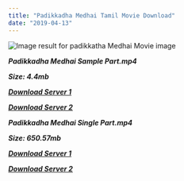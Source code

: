 ```yaml
---
title: "Padikkadha Medhai Tamil Movie Download"
date: "2019-04-13"
---
```


![Image result for padikkatha Medhai Movie image](https://image.tmdb.org/t/p/w500/ebxct4F0bNyxLQIzZjFkX68X73a.jpg)

**_Padikkadha Medhai Sample Part.mp4_**

**_Size: 4.4mb_**

**_[Download Server 1](http://b5.wetransfer.vip/files/{fb880f6db0ad663db529f57694c28cccd461c3d4fc624305e324329e3cbfaaa8}20Actor{fb880f6db0ad663db529f57694c28cccd461c3d4fc624305e324329e3cbfaaa8}20Hits{fb880f6db0ad663db529f57694c28cccd461c3d4fc624305e324329e3cbfaaa8}20Collection/Sivaji{fb880f6db0ad663db529f57694c28cccd461c3d4fc624305e324329e3cbfaaa8}20Movies{fb880f6db0ad663db529f57694c28cccd461c3d4fc624305e324329e3cbfaaa8}20Collections/Padikkadha{fb880f6db0ad663db529f57694c28cccd461c3d4fc624305e324329e3cbfaaa8}20Medhai{fb880f6db0ad663db529f57694c28cccd461c3d4fc624305e324329e3cbfaaa8}20(1960)/Padikkadha{fb880f6db0ad663db529f57694c28cccd461c3d4fc624305e324329e3cbfaaa8}20Medhai{fb880f6db0ad663db529f57694c28cccd461c3d4fc624305e324329e3cbfaaa8}20{fb880f6db0ad663db529f57694c28cccd461c3d4fc624305e324329e3cbfaaa8}20Sample{fb880f6db0ad663db529f57694c28cccd461c3d4fc624305e324329e3cbfaaa8}20HD.mp4)_**

**_[Download Server 2](http://b5.wetransfer.vip/files/{fb880f6db0ad663db529f57694c28cccd461c3d4fc624305e324329e3cbfaaa8}20Actor{fb880f6db0ad663db529f57694c28cccd461c3d4fc624305e324329e3cbfaaa8}20Hits{fb880f6db0ad663db529f57694c28cccd461c3d4fc624305e324329e3cbfaaa8}20Collection/Sivaji{fb880f6db0ad663db529f57694c28cccd461c3d4fc624305e324329e3cbfaaa8}20Movies{fb880f6db0ad663db529f57694c28cccd461c3d4fc624305e324329e3cbfaaa8}20Collections/Padikkadha{fb880f6db0ad663db529f57694c28cccd461c3d4fc624305e324329e3cbfaaa8}20Medhai{fb880f6db0ad663db529f57694c28cccd461c3d4fc624305e324329e3cbfaaa8}20(1960)/Padikkadha{fb880f6db0ad663db529f57694c28cccd461c3d4fc624305e324329e3cbfaaa8}20Medhai{fb880f6db0ad663db529f57694c28cccd461c3d4fc624305e324329e3cbfaaa8}20{fb880f6db0ad663db529f57694c28cccd461c3d4fc624305e324329e3cbfaaa8}20Sample{fb880f6db0ad663db529f57694c28cccd461c3d4fc624305e324329e3cbfaaa8}20HD.mp4)_**

**_Padikkadha Medhai Single Part.mp4_**

**_Size: 650.57mb_**

**_[Download Server 1](http://b5.wetransfer.vip/files/{fb880f6db0ad663db529f57694c28cccd461c3d4fc624305e324329e3cbfaaa8}20Actor{fb880f6db0ad663db529f57694c28cccd461c3d4fc624305e324329e3cbfaaa8}20Hits{fb880f6db0ad663db529f57694c28cccd461c3d4fc624305e324329e3cbfaaa8}20Collection/Sivaji{fb880f6db0ad663db529f57694c28cccd461c3d4fc624305e324329e3cbfaaa8}20Movies{fb880f6db0ad663db529f57694c28cccd461c3d4fc624305e324329e3cbfaaa8}20Collections/Padikkadha{fb880f6db0ad663db529f57694c28cccd461c3d4fc624305e324329e3cbfaaa8}20Medhai{fb880f6db0ad663db529f57694c28cccd461c3d4fc624305e324329e3cbfaaa8}20(1960)/Padikkadha{fb880f6db0ad663db529f57694c28cccd461c3d4fc624305e324329e3cbfaaa8}20Medhai{fb880f6db0ad663db529f57694c28cccd461c3d4fc624305e324329e3cbfaaa8}20{fb880f6db0ad663db529f57694c28cccd461c3d4fc624305e324329e3cbfaaa8}20Single{fb880f6db0ad663db529f57694c28cccd461c3d4fc624305e324329e3cbfaaa8}20Part{fb880f6db0ad663db529f57694c28cccd461c3d4fc624305e324329e3cbfaaa8}20HD.mp4)_**

**_[Download Server 2](http://b5.wetransfer.vip/files/{fb880f6db0ad663db529f57694c28cccd461c3d4fc624305e324329e3cbfaaa8}20Actor{fb880f6db0ad663db529f57694c28cccd461c3d4fc624305e324329e3cbfaaa8}20Hits{fb880f6db0ad663db529f57694c28cccd461c3d4fc624305e324329e3cbfaaa8}20Collection/Sivaji{fb880f6db0ad663db529f57694c28cccd461c3d4fc624305e324329e3cbfaaa8}20Movies{fb880f6db0ad663db529f57694c28cccd461c3d4fc624305e324329e3cbfaaa8}20Collections/Padikkadha{fb880f6db0ad663db529f57694c28cccd461c3d4fc624305e324329e3cbfaaa8}20Medhai{fb880f6db0ad663db529f57694c28cccd461c3d4fc624305e324329e3cbfaaa8}20(1960)/Padikkadha{fb880f6db0ad663db529f57694c28cccd461c3d4fc624305e324329e3cbfaaa8}20Medhai{fb880f6db0ad663db529f57694c28cccd461c3d4fc624305e324329e3cbfaaa8}20{fb880f6db0ad663db529f57694c28cccd461c3d4fc624305e324329e3cbfaaa8}20Single{fb880f6db0ad663db529f57694c28cccd461c3d4fc624305e324329e3cbfaaa8}20Part{fb880f6db0ad663db529f57694c28cccd461c3d4fc624305e324329e3cbfaaa8}20HD.mp4)_**

